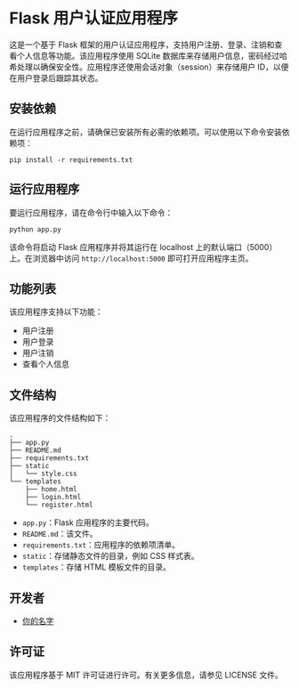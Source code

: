 # Flask 用户认证应用程序

这是一个基于 Flask 框架的用户认证应用程序，支持用户注册、登录、注销和查看个人信息等功能。该应用程序使用 SQLite 数据库来存储用户信息，密码经过哈希处理以确保安全性。应用程序还使用会话对象（session）来存储用户 ID，以便在用户登录后跟踪其状态。

## 安装依赖

在运行应用程序之前，请确保已安装所有必需的依赖项。可以使用以下命令安装依赖项：

```
pip install -r requirements.txt
```

## 运行应用程序

要运行应用程序，请在命令行中输入以下命令：

```
python app.py
```

该命令将启动 Flask 应用程序并将其运行在 localhost 上的默认端口（5000）上。在浏览器中访问 `http://localhost:5000` 即可打开应用程序主页。

## 功能列表

该应用程序支持以下功能：

- 用户注册
- 用户登录
- 用户注销
- 查看个人信息

## 文件结构

该应用程序的文件结构如下：

```
.
├── app.py
├── README.md
├── requirements.txt
├── static
│   └── style.css
└── templates
    ├── home.html
    ├── login.html
    └── register.html
```

- `app.py`：Flask 应用程序的主要代码。
- `README.md`：该文件。
- `requirements.txt`：应用程序的依赖项清单。
- `static`：存储静态文件的目录，例如 CSS 样式表。
- `templates`：存储 HTML 模板文件的目录。

## 开发者

- [你的名字](https://github.com/你的GitHub用户名)

## 许可证

该应用程序基于 MIT 许可证进行许可。有关更多信息，请参见 LICENSE 文件。